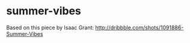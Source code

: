 summer-vibes
============

Based on this piece by Isaac Grant: http://dribbble.com/shots/1091886-Summer-Vibes

